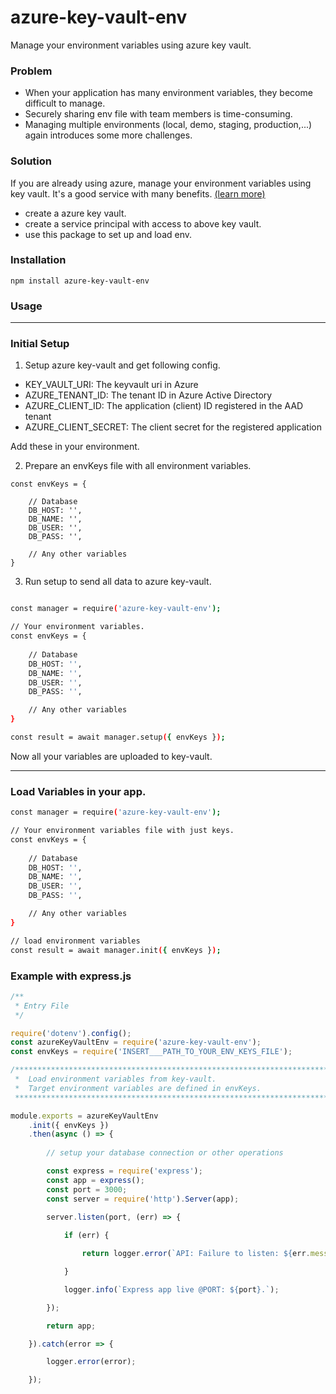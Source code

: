 # azure-key-vault-env
Manage your environment variables using azure key vault.

### Problem
- When your application has many environment variables, they become difficult to manage.
- Securely sharing env file with team members is time-consuming.
- Managing multiple environments (local, demo, staging, production,...) again introduces some more challenges.

### Solution
If you are already using azure, manage your environment variables using key vault. It's a good service with many
benefits. [(learn more)](https://azure.microsoft.com/en-us/services/key-vault/)
- create a azure key vault.
- create a service principal with access to above key vault.
- use this package to set up and load env.

### Installation

```
npm install azure-key-vault-env
```

### Usage

***
### Initial Setup

1. Setup azure key-vault and get following config.
  - KEY_VAULT_URI: The keyvault uri in Azure
  - AZURE_TENANT_ID: The tenant ID in Azure Active Directory
  - AZURE_CLIENT_ID: The application (client) ID registered in the AAD tenant
  - AZURE_CLIENT_SECRET: The client secret for the registered application

Add these in your environment.

2. Prepare an envKeys file with all environment variables. 

```
const envKeys = {

    // Database    
    DB_HOST: '',
    DB_NAME: '',
    DB_USER: '',
    DB_PASS: '',

    // Any other variables
}
```

3. Run setup to send all data to azure key-vault.

```bash

const manager = require('azure-key-vault-env');

// Your environment variables.
const envKeys = {
       
    // Database    
    DB_HOST: '',
    DB_NAME: '',
    DB_USER: '',
    DB_PASS: '',

    // Any other variables
} 

const result = await manager.setup({ envKeys });

```
Now all your variables are uploaded to key-vault.

***

### Load Variables in your app.
 
```bash
const manager = require('azure-key-vault-env');

// Your environment variables file with just keys.
const envKeys = {
       
    // Database    
    DB_HOST: '',
    DB_NAME: '',
    DB_USER: '',
    DB_PASS: '',

    // Any other variables
} 

// load environment variables
const result = await manager.init({ envKeys });

```
  
### Example with express.js 

```javascript
/**
 * Entry File
 */

require('dotenv').config();
const azureKeyVaultEnv = require('azure-key-vault-env');
const envKeys = require('INSERT___PATH_TO_YOUR_ENV_KEYS_FILE'); 

/****************************************************************************************************
 *  Load environment variables from key-vault.
 *  Target environment variables are defined in envKeys.
 ****************************************************************************************************/

module.exports = azureKeyVaultEnv
    .init({ envKeys })
    .then(async () => {
        
        // setup your database connection or other operations

        const express = require('express');
        const app = express();
        const port = 3000;
        const server = require('http').Server(app);
        
        server.listen(port, (err) => {

            if (err) {

                return logger.error(`API: Failure to listen: ${err.message} | ${err.name}`);

            }

            logger.info(`Express app live @PORT: ${port}.`);

        });

        return app;

    }).catch(error => {

        logger.error(error);

    });

```
